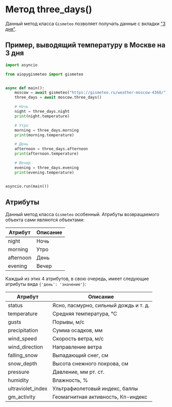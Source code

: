 # Метод three_days()

Данный метод класса `Gismeteo` позволяет получать данные с вкладки ["3 дня"](https://gismeteo.ru/weather-moscow-4368/3-days/).

## Пример, выводящий температуру в Москве на 3 дня

```python
import asyncio

from aiopygismeteo import gismeteo


async def main():
    moscow = await gismeteo("https://gismeteo.ru/weather-moscow-4368/")
    three_days = await moscow.three_days()

    # Ночь
    night = three_days.night
    print(night.temperature)

    # Утро
    morning = three_days.morning
    print(morning.temperature)

    # День
    afternoon = three_days.afternoon
    print(afternoon.temperature)

    # Вечер
    evening = three_days.evening
    print(evening.temperature)


asyncio.run(main())
```

## Атрибуты

Данный метод класса `Gismeteo` особенный. Атрибуты возвращаемого объекта сами являются объектами:

| Атрибут   | Описание |
| --------- | -------- |
| night     | Ночь     |
| morning   | Утро     |
| afternoon | День     |
| evening   | Вечер    |

Каждый из этих 4 атрибутов, в свою очередь, имеет следующие атрибуты вида `{'день': 'значение'}`:

| Атрибут           | Описание                              |
| ----------------- | ------------------------------------- |
| status            | Ясно, пасмурно, сильный дождь и т. д. |
| temperature       | Средняя температура, °C               |
| gusts             | Порывы, м/с                           |
| precipitation     | Сумма осадков, мм                     |
| wind_speed        | Скорость ветра, м/с                   |
| wind_direction    | Направление ветра                     |
| falling_snow      | Выпадающий снег, см                   |
| snow_depth        | Высота снежного покрова, см           |
| pressure          | Давление, мм рт. ст.                  |
| humidity          | Влажность, %                          |
| ultraviolet_index | Ультрафиолетовый индекс, баллы        |
| gm_activity       | Геомагнитная активность, Кп-индекс    |
